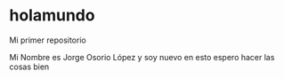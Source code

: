 # holamundo
Mi primer repositorio

Mi Nombre es Jorge Osorio López y soy nuevo en esto
espero hacer las cosas bien
